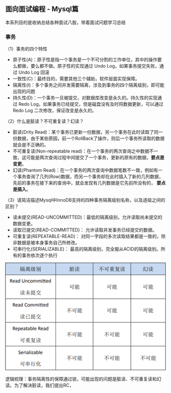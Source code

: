## 面向面试编程 - Mysql篇
本系列目的是收纳总结各种面试八股，带着面试问题学习总结

### 事务
（1）事务的四个特性
* 原子性(A)：原子性是指一个事务是一个不可分割的工作单位，其中的操作要么都做，要么都不做。原子性的实现通过 Undo Log，如果事务提交失败，通过 Undo Log 回滚
* 一致性(C)：最终目的，需要其他三个辅助，软件层面实现保障。
* 隔离性(I)：多个事务之间并发需要隔离，涉及到事务的四个隔离级别，即可能出现的问题
* 持久性(D)：一个事务一旦被提交，对数据库改变是永久的。持久性的实现通过 Redo Log，如果事务已经提交，但是磁盘没有及时将数据更新，可以通过 Redo Log 二次修改，保证改变是永久的。

（2）什么是脏读？不可重复读？幻读？
* 脏读(Drity Read)：某个事务已更新一份数据，另一个事务在此时读取了同一份数据，由于某些原因，前一个RollBack了操作，则后一个事务所读取的数据就会是不正确的。
* 不可重复读(Non-repeatable read)：在一个事务的两次查询之中数据不一致，这可能是两次查询过程中间提交了一个事务，更新的原有的数据，**要点是变更**。
* 幻读(Phantom Read)：在一个事务的两次查询中数据笔数不一致，例如有一个事务查询了几列(Row)数据，而另一个事务却在此时插入了新的几列数据，先前的事务在接下来的查询中，就会发现有几列数据是它先前所没有的， **要点是插入**。

（3）请简洁描述Mysql中InnoDB支持的四种事务隔离级别名称，以及逐级之间的区别？

 * 读未提交(READ-UNCOMMITTED)：最低的隔离级别，允许读取尚未提交的数据变更。
 * 读取已提交(READ-COMMITTED)： 允许读取并发事务已经提交的数据。
 * 可重复读(REPEATABLE-READ)： 对同一字段的多次读取结果都是一致的，除非数据是被本身事务自己所修改。
 * 可串行化(SERIALIZABLE)： 最高的隔离级别，完全服从ACID的隔离级别。所有的事务依次逐个执行

![avatar](../../../static/images/2021/隔离级别.png)

逻辑梳理：事务隔离性的保障通过锁，可能出现的问题是脏读、不可重复读和幻读。为了解决脏读，我们提出RC，
